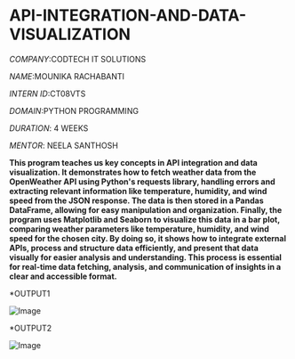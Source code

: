 # API-INTEGRATION-AND-DATA-VISUALIZATION
*COMPANY*:CODTECH IT SOLUTIONS

*NAME*:MOUNIKA RACHABANTI

*INTERN ID*:CT08VTS

*DOMAIN*:PYTHON PROGRAMMING

*DURATION*: 4 WEEKS

*MENTOR*: NEELA SANTHOSH

**This program teaches us key concepts in API integration and data visualization. It demonstrates how to fetch weather data from the OpenWeather API using Python's requests library, handling errors and extracting relevant information like temperature, humidity, and wind speed from the JSON response. The data is then stored in a Pandas DataFrame, allowing for easy manipulation and organization. Finally, the program uses Matplotlib and Seaborn to visualize this data in a bar plot, comparing weather parameters like temperature, humidity, and wind speed for the chosen city. By doing so, it shows how to integrate external APIs, process and structure data efficiently, and present that data visually for easier analysis and understanding. This process is essential for real-time data fetching, analysis, and communication of insights in a clear and accessible format.**

*OUTPUT1

![Image](https://github.com/user-attachments/assets/71fae485-f690-45b4-a3b2-c0b3438257bb)

*OUTPUT2

![Image](https://github.com/user-attachments/assets/9a6c9ff2-db2b-4f21-beef-e741c4b6e3c8)
